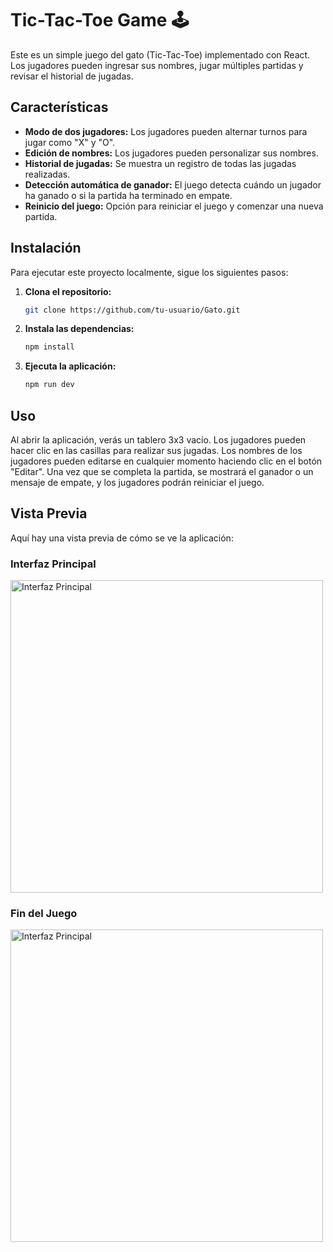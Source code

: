 # Tic-Tac-Toe Game 🕹️

Este es un simple juego del gato (Tic-Tac-Toe) implementado con React. Los jugadores pueden ingresar sus nombres, jugar múltiples partidas y revisar el historial de jugadas.


## Características

- **Modo de dos jugadores:** Los jugadores pueden alternar turnos para jugar como "X" y "O".
- **Edición de nombres:** Los jugadores pueden personalizar sus nombres.
- **Historial de jugadas:** Se muestra un registro de todas las jugadas realizadas.
- **Detección automática de ganador:** El juego detecta cuándo un jugador ha ganado o si la partida ha terminado en empate.
- **Reinicio del juego:** Opción para reiniciar el juego y comenzar una nueva partida.

## Instalación

Para ejecutar este proyecto localmente, sigue los siguientes pasos:

1. **Clona el repositorio:**

   ```bash
   git clone https://github.com/tu-usuario/Gato.git
   ```
2. **Instala las dependencias:**
     ```bash
   npm install
   ```
3. **Ejecuta la aplicación:**
     ```bash
   npm run dev
   ```
## Uso
Al abrir la aplicación, verás un tablero 3x3 vacío. Los jugadores pueden hacer clic en las casillas para realizar sus jugadas. Los nombres de los jugadores pueden editarse en cualquier momento haciendo clic en el botón "Editar". Una vez que se completa la partida, se mostrará el ganador o un mensaje de empate, y los jugadores podrán reiniciar el juego.

## Vista Previa
Aquí hay una vista previa de cómo se ve la aplicación:

### Interfaz Principal
<img src="https://github.com/user-attachments/assets/0a12d8f6-e57a-4fee-bb33-4ad8dccf6c52" alt="Interfaz Principal" width="500"/>


### Fin del Juego
<img src="https://github.com/user-attachments/assets/1d79d4ca-ece7-44b0-80e3-e7c6996ccfe7" alt="Interfaz Principal" width="500"/>



